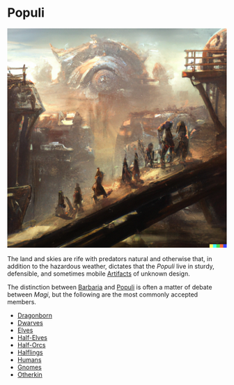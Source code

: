 # Populi

![Populi](images/populi.png)

The land and skies are rife with predators natural and otherwise that, in addition to the hazardous weather, dictates that the *Populi* live in sturdy, defensible, and sometimes mobile [Artifacts](artifacts.md) of unknown design.

The distinction between [Barbaria](barbaria.md) and [Populi](populi.md) is often a matter of debate between *Magi*, but the following are the most commonly accepted members.

- [Dragonborn](dragon-born.md)
- [Dwarves](dwarves.md)
- [Elves](elves.md)
- [Half-Elves](half-elves.md)
- [Half-Orcs](half-orcs.md)
- [Halflings](halflings.md)
- [Humans](halflings.md)
- [Gnomes](gnomes.md)
- [Otherkin](otherkin.md)
